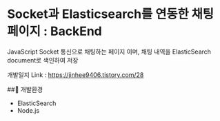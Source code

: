 # Socket과 Elasticsearch를 연동한 채팅 페이지 : BackEnd
JavaScript Socket 통신으로 채팅하는 페이지 이며,  채팅 내역을 ElasticSearch document로 색인하여 저장

개발일지 Link : <https://jinhee9406.tistory.com/28>

##:hammer: 개발환경
- ElasticSearch
- Node.js
